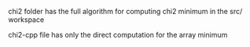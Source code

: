 chi2 folder has the full algorithm for computing chi2 minimum in the src/ workspace

chi2-cpp file has only the direct computation for the array minimum